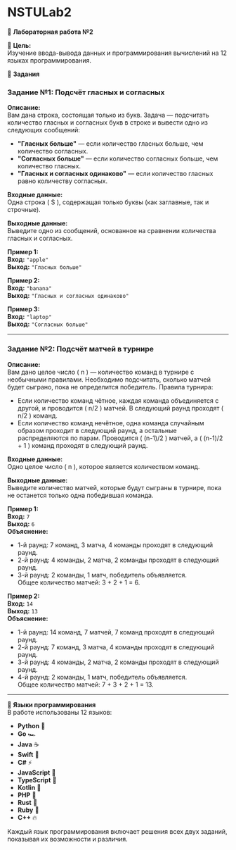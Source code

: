 # NSTULab2

🚀 **Лабораторная работа №2**

🎯 **Цель:**  
Изучение ввода-вывода данных и программирования вычислений на 12 языках программирования.

📌 **Задания**

### Задание №1: Подсчёт гласных и согласных
**Описание:**  
Вам дана строка, состоящая только из букв. Задача — подсчитать количество гласных и согласных букв в строке и вывести одно из следующих сообщений:

- **"Гласных больше"** — если количество гласных больше, чем количество согласных.
- **"Согласных больше"** — если количество согласных больше, чем количество гласных.
- **"Гласных и согласных одинаково"** — если количество гласных равно количеству согласных.

**Входные данные:**  
Одна строка \( S \), содержащая только буквы (как заглавные, так и строчные).

**Выходные данные:**  
Выведите одно из сообщений, основанное на сравнении количества гласных и согласных.

**Пример 1:**  
**Вход:** `"apple"`  
**Выход:** `"Гласных больше"`

**Пример 2:**  
**Вход:** `"banana"`  
**Выход:** `"Гласных и согласных одинаково"`

**Пример 3:**  
**Вход:** `"laptop"`  
**Выход:** `"Согласных больше"`

---

### Задание №2: Подсчёт матчей в турнире
**Описание:**  
Вам дано целое число \( n \) — количество команд в турнире с необычными правилами. Необходимо подсчитать, сколько матчей будет сыграно, пока не определится победитель. Правила турнира:

- Если количество команд чётное, каждая команда объединяется с другой, и проводится \( n/2 \) матчей. В следующий раунд проходят \( n/2 \) команд.
- Если количество команд нечётное, одна команда случайным образом проходит в следующий раунд, а остальные распределяются по парам. Проводится \( (n-1)/2 \) матчей, а \( (n-1)/2 + 1 \) команд проходят в следующий раунд.

**Входные данные:**  
Одно целое число \( n \), которое является количеством команд.

**Выходные данные:**  
Выведите количество матчей, которые будут сыграны в турнире, пока не останется только одна победившая команда.

**Пример 1:**  
**Вход:** `7`  
**Выход:** `6`  
**Объяснение:**  
- 1-й раунд: 7 команд, 3 матча, 4 команды проходят в следующий раунд.  
- 2-й раунд: 4 команды, 2 матча, 2 команды проходят в следующий раунд.  
- 3-й раунд: 2 команды, 1 матч, победитель объявляется.  
Общее количество матчей: 3 + 2 + 1 = 6.

**Пример 2:**  
**Вход:** `14`  
**Выход:** `13`  
**Объяснение:**  
- 1-й раунд: 14 команд, 7 матчей, 7 команд проходят в следующий раунд.  
- 2-й раунд: 7 команд, 3 матча, 4 команды проходят в следующий раунд.  
- 3-й раунд: 4 команды, 2 матча, 2 команды проходят в следующий раунд.  
- 4-й раунд: 2 команды, 1 матч, победитель объявляется.  
Общее количество матчей: 7 + 3 + 2 + 1 = 13.

---

🌟 **Языки программирования**  
В работе использованы 12 языков:

- **Python** 🐍  
- **Go** 🏎  
- **Java** ☕  
- **Swift** 🍏  
- **C#** ⚡  
- **JavaScript** 📜  
- **TypeScript** 🔷  
- **Kotlin** 📱  
- **PHP** 🐘  
- **Rust** 🦀  
- **Ruby** 💎  
- **C++** 🔥  

Каждый язык программирования включает решения всех двух заданий, показывая их возможности и различия.
